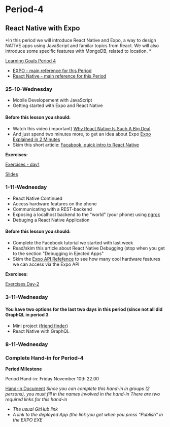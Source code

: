 # Period-4
## React Native with Expo    

*In this period we will introduce React Native and Expo, a way to design NATIVE apps using JavaScript and familar topics from React.
We will also introduce some specific features with MongoDB, related to location.
*


[Learning Goals Period 4](https://docs.google.com/document/d/12e5uhatTA5uCgByfcWNtLdnBl97pjBNbeMpKDBHOA3E/edit?usp=sharing)

- [EXPO - main reference for this Period](https://expo.io/)
- [React Native - main reference for this Period](http://facebook.github.io/react-native/docs/getting-started.html)

### 25-10-Wednesday
* Mobile Developement with JavaScript
* Getting started with Expo and React Native

#### Before this lesson you should:
- Watch this video (important) [Why React Native Is Such A Big Deal](https://www.youtube.com/watch?v=CAc_PAbJkVU) 
- And just spend two minutes more, to get an idea about Expo [Expo Explained in 2 Minutes](https://www.youtube.com/watch?v=IQI9aUlouMI)
- Skim this short article: [Facabook, quick intro to React Native](https://facebook.github.io/react-native/)

**Exercises:**

[Exercises - day1](https://docs.google.com/document/d/1Rno9-x_B4dJwEDonpDpcq-gY3EjSxf9Lt42s9GKpYDE/edit?usp=sharing)

[Slides](https://efif.sharepoint.com/sites/cph/Lyngby/_layouts/15/guestaccess.aspx?docid=04450ab78c4af4a52b57374a8a0bbab99&authkey=Abf1DjeZQAopUlja2hem9cs&e=94a6749f834443fb87011d1d0095654a)

### 1-11-Wednesday
* React Native Continued
* Access hardware features on the phone
* Communicating with a REST-backend
* Exposing a localhost backend to the "world" (your phone) using [ngrok](https://ngrok.com/)
* Debuging a React Native Application

#### Before this lesson you should:
- Complete the Facebook tutorial we started with last week
- Read/skim this article about React Native Debugging (stop when you get to the section "Debugging in Ejected Apps"
- Skim the [Expo API Refefence](https://docs.expo.io/versions/latest/sdk/index.html) to see how many cool hardware features we can access via the Expo API

**Exercises:**

[Exercises Day-2](https://docs.google.com/document/d/1lD7OTu_XmCEBb5RHeGiFZw3AhhWUTiBNGOkkwgOnWhQ/edit?usp=sharing)

### 3-11-Wednesday

#### You have two options for the last two days in this period (since not all did GraphQL in period 3

- Mini project ([friend finder](https://docs.google.com/document/d/1wXjszNKdMXSB4GwXnXzHNxvvif_hJSKk3a6Md9dnLK4/edit))
- React Native with GraphQL

### 8-11-Wednesday

### Complete Hand-in for Period-4

**Period Milestone**

 Period Hand-in: Friday November 10th 22.00

[Hand-in Document](https://docs.google.com/spreadsheets/d/1kEoxM0alblnuC9Qec7yliwP_1spc-tdS8vBKwKVKyYw/edit?usp=sharing)
*Since you can complete this hand-in in groups (2 persons), you must fill in the names involved in the hand-in*
*There are two required links for this hand-in*
- *The usual GitHub link*
- *A link to the deployed App (the link you get when you press "Publish" in the EXPO EXE*
